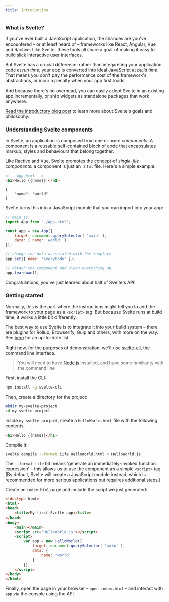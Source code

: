 ```yaml
---
title: Introduction
---
```


### What is Svelte?

If you've ever built a JavaScript application, the chances are you've encountered – or at least heard of – frameworks like React, Angular, Vue and Ractive. Like Svelte, these tools all share a goal of making it easy to build slick interactive user interfaces.

But Svelte has a crucial difference: rather than interpreting your application code at *run time*, your app is converted into ideal JavaScript at *build time*. That means you don't pay the performance cost of the framework's abstractions, or incur a penalty when your app first loads.

And because there's no overhead, you can easily adopt Svelte in an existing app incrementally, or ship widgets as standalone packages that work anywhere.

[Read the introductory blog post](/blog/frameworks-without-the-framework/) to learn more about Svelte's goals and philosophy.


### Understanding Svelte components

In Svelte, an application is composed from one or more *components*. A component is a reusable self-contained block of code that encapsulates markup, styles and behaviours that belong together.

Like Ractive and Vue, Svelte promotes the concept of *single-file components*: a component is just an `.html` file. Here's a simple example:

```html
<!-- App.html -->
<h1>Hello {{name}}!</h1>
```

```hidden-data
{
	"name": "world"
}
```

Svelte turns this into a JavaScript module that you can import into your app:

```js
// main.js
import App from './App.html';

const app = new App({
	target: document.querySelector( 'main' ),
	data: { name: 'world' }
});

// change the data associated with the template
app.set({ name: 'everybody' });

// detach the component and clean everything up
app.teardown();
```

Congratulations, you've just learned about half of Svelte's API!


### Getting started

Normally, this is the part where the instructions might tell you to add the framework to your page as a `<script>` tag. But because Svelte runs at build time, it works a little bit differently.

The best way to use Svelte is to integrate it into your build system – there are plugins for Rollup, Browserify, Gulp and others, with more on the way. See [here](https://github.com/sveltejs/svelte/#svelte) for an up-to-date list.

Right now, for the purposes of demonstration, we'll use [svelte-cli](https://github.com/sveltejs/svelte-cli), the command line interface.

> You will need to have [Node.js](https://nodejs.org/en/) installed, and have some familiarity with the command line

First, install the CLI:

```bash
npm install -g svelte-cli
```

Then, create a directory for the project:

```bash
mkdir my-svelte-project
cd my-svelte-project
```

Inside `my-svelte-project`, create a `HelloWorld.html` file with the following contents:

```html
<h1>Hello {{name}}</h1>
```

Compile it:

```bash
svelte compile --format iife HelloWorld.html > HelloWorld.js
```

The `--format iife` bit means 'generate an immediately-invoked function expression' – this allows us to use the component as a simple `<script>` tag. (By default, Svelte will create a JavaScript module instead, which is recommended for more serious applications but requires additional steps.)

Create an `index.html` page and include the script we just generated:

```html
<!doctype html>
<html>
<head>
	<title>My first Svelte app</title>
</head>
<body>
	<main></main>
	<script src='HelloWorld.js'></script>
	<script>
		var app = new HelloWorld({
			target: document.querySelector( 'main' ),
			data: {
				name: 'world'
			}
		});
	</script>
</body>
</html>
```

Finally, open the page in your browser – `open index.html` – and interact with `app` via the console using the API.

